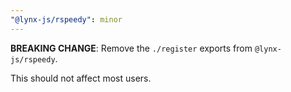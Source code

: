 ```yaml
---
"@lynx-js/rspeedy": minor
---
```


**BREAKING CHANGE**: Remove the `./register` exports from `@lynx-js/rspeedy`.

This should not affect most users.
